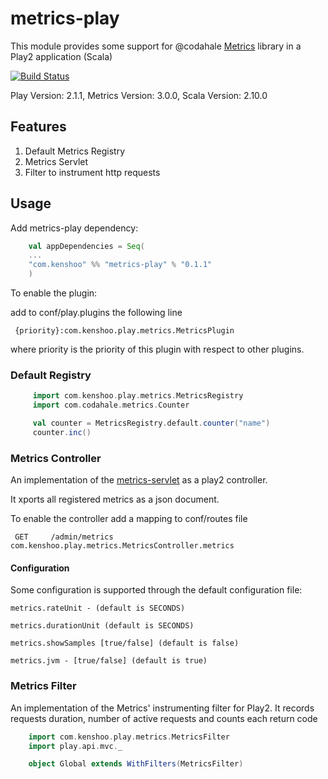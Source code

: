 # metrics-play

This module provides some support for @codahale [Metrics](http://metrics.codahale.com/) library in a Play2 application (Scala)

[![Build Status](https://travis-ci.org/kenshoo/metrics-play.png)](https://travis-ci.org/kenshoo/metrics-play)

Play Version: 2.1.1, Metrics Version: 3.0.0, Scala Version: 2.10.0

## Features

1. Default Metrics Registry
2. Metrics Servlet
3. Filter to instrument http requests


## Usage

Add metrics-play dependency:

```scala
    val appDependencies = Seq(
    ...
    "com.kenshoo" %% "metrics-play" % "0.1.1"
    )
```

To enable the plugin:

add to conf/play.plugins the following line

     {priority}:com.kenshoo.play.metrics.MetricsPlugin

where priority is the priority of this plugin with respect to other plugins.

### Default Registry

```scala
     import com.kenshoo.play.metrics.MetricsRegistry
     import com.codahale.metrics.Counter

     val counter = MetricsRegistry.default.counter("name")
     counter.inc()
````

### Metrics Controller

An implementation of the [metrics-servlet](http://metrics.codahale.com/manual/servlets/) as a play2 controller.

It xports all registered metrics as a json document.

To enable the controller add a mapping to conf/routes file

     GET     /admin/metrics              com.kenshoo.play.metrics.MetricsController.metrics
     
#### Configuration
Some configuration is supported through the default configuration file:

    metrics.rateUnit - (default is SECONDS) 

    metrics.durationUnit (default is SECONDS)

    metrics.showSamples [true/false] (default is false)

    metrics.jvm - [true/false] (default is true)

### Metrics Filter

An implementation of the Metrics' instrumenting filter for Play2. It records requests duration, number of active requests and counts each return code


```scala
    import com.kenshoo.play.metrics.MetricsFilter
    import play.api.mvc._

    object Global extends WithFilters(MetricsFilter)
```




